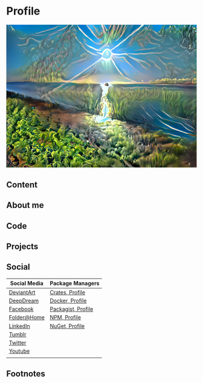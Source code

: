 # Profile
![toasters](./background.jpg)

## Content


## About me

## Code


## Projects


## Social
| Social Media                                                             | Package Managers                                                   |
| ------------------------------------------------------------------------ | ------------------------------------------------------------------ |
| [DeviantArt](https://www.deviantart.com/designermadsen)                  | [Crates, Profile](https://crates.io/users/kentvejrupmadsen)        |
| [DeepDream](https://deepdreamgenerator.com/u/designermadsen)             | [Docker, Profile](https://hub.docker.com/u/designermadsen)         |
| [Facebook](https://www.facebook.com/kentvejrupmadsen/)                   | [Packagist, Profile](https://packagist.org/users/designermadsen/)  |
| [Folder@Home](https://stats.foldingathome.org/donor/name/designermadsen) | [NPM, Profile](https://www.npmjs.com/~kentvejrupmadsen)            |
| [LinkedIn](https://www.linkedin.com/in/kent-vejrup-madsen/)              | [NuGet, Profile](https://www.nuget.org/profiles/GoalPioneers)      |
| [Tumblr](https://kent-vejrup-madsen.tumblr.com/)                         | |
| [Twitter](https://twitter.com/Designermadsen)                            | |
| [Youtube](https://www.youtube.com/channel/UCKKk3v5CdelOvhFcmvJ9Biw)      | |
|                                                                          | |


## Footnotes

